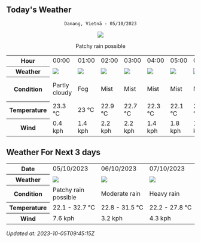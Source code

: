 ## Today's Weather
<div align="center">


`Danang, Vietnã - 05/10/2023`

<img src="https://cdn.weatherapi.com/weather/64x64/day/176.png"/>

Patchy rain possible

</div>


<table>
    <tr>
        <th>Hour</th>
        <td>00:00</td><td>01:00</td><td>02:00</td><td>03:00</td><td>04:00</td><td>05:00</td><td>06:00</td><td>07:00</td><td>08:00</td><td>09:00</td><td>10:00</td><td>11:00</td><td>12:00</td><td>13:00</td><td>14:00</td><td>15:00</td><td>16:00</td><td>17:00</td><td>18:00</td><td>19:00</td><td>20:00</td><td>21:00</td><td>22:00</td><td>23:00</td>
    </tr>
    <tr>
        <th>Weather</th>
        <td><img src="https://cdn.weatherapi.com/weather/64x64/night/116.png"></img></td><td><img src="https://cdn.weatherapi.com/weather/64x64/night/248.png"></img></td><td><img src="https://cdn.weatherapi.com/weather/64x64/night/143.png"></img></td><td><img src="https://cdn.weatherapi.com/weather/64x64/night/143.png"></img></td><td><img src="https://cdn.weatherapi.com/weather/64x64/night/143.png"></img></td><td><img src="https://cdn.weatherapi.com/weather/64x64/night/143.png"></img></td><td><img src="https://cdn.weatherapi.com/weather/64x64/day/143.png"></img></td><td><img src="https://cdn.weatherapi.com/weather/64x64/day/113.png"></img></td><td><img src="https://cdn.weatherapi.com/weather/64x64/day/113.png"></img></td><td><img src="https://cdn.weatherapi.com/weather/64x64/day/113.png"></img></td><td><img src="https://cdn.weatherapi.com/weather/64x64/day/113.png"></img></td><td><img src="https://cdn.weatherapi.com/weather/64x64/day/113.png"></img></td><td><img src="https://cdn.weatherapi.com/weather/64x64/day/176.png"></img></td><td><img src="https://cdn.weatherapi.com/weather/64x64/day/263.png"></img></td><td><img src="https://cdn.weatherapi.com/weather/64x64/day/176.png"></img></td><td><img src="https://cdn.weatherapi.com/weather/64x64/day/176.png"></img></td><td><img src="https://cdn.weatherapi.com/weather/64x64/day/176.png"></img></td><td><img src="https://cdn.weatherapi.com/weather/64x64/day/176.png"></img></td><td><img src="https://cdn.weatherapi.com/weather/64x64/night/176.png"></img></td><td><img src="https://cdn.weatherapi.com/weather/64x64/night/143.png"></img></td><td><img src="https://cdn.weatherapi.com/weather/64x64/night/143.png"></img></td><td><img src="https://cdn.weatherapi.com/weather/64x64/night/143.png"></img></td><td><img src="https://cdn.weatherapi.com/weather/64x64/night/116.png"></img></td><td><img src="https://cdn.weatherapi.com/weather/64x64/night/248.png"></img></td>
    </tr>
    <tr>
        <th>Condition</th>
        <td width="200px">Partly cloudy</td><td width="200px">Fog</td><td width="200px">Mist</td><td width="200px">Mist</td><td width="200px">Mist</td><td width="200px">Mist</td><td width="200px">Mist</td><td width="200px">Sunny</td><td width="200px">Sunny</td><td width="200px">Sunny</td><td width="200px">Sunny</td><td width="200px">Sunny</td><td width="200px">Patchy rain possible</td><td width="200px">Patchy light drizzle</td><td width="200px">Patchy rain possible</td><td width="200px">Patchy rain possible</td><td width="200px">Patchy rain possible</td><td width="200px">Patchy rain possible</td><td width="200px">Patchy rain possible</td><td width="200px">Mist</td><td width="200px">Mist</td><td width="200px">Mist</td><td width="200px">Partly cloudy</td><td width="200px">Fog</td>
    </tr>
    <tr>
        <th>Temperature</th>
        <td>23.3 °C</td><td>23 °C</td><td>22.9 °C</td><td>22.7 °C</td><td>22.3 °C</td><td>22.1 °C</td><td>22.1 °C</td><td>24 °C</td><td>26.4 °C</td><td>28.9 °C</td><td>30.7 °C</td><td>32.1 °C</td><td>32.5 °C</td><td>32.7 °C</td><td>32.5 °C</td><td>31.6 °C</td><td>29.4 °C</td><td>27.5 °C</td><td>25.1 °C</td><td>24.8 °C</td><td>24.4 °C</td><td>24.2 °C</td><td>24 °C</td><td>23.8 °C</td>
    </tr>
    <tr>
        <th>Wind</th>
        <td>0.4 kph</td><td>1.4 kph</td><td>2.2 kph</td><td>2.2 kph</td><td>1.4 kph</td><td>1.8 kph</td><td>1.8 kph</td><td>0.7 kph</td><td>0.7 kph</td><td>3.2 kph</td><td>3.2 kph</td><td>4.3 kph</td><td>5 kph</td><td>5.4 kph</td><td>6.1 kph</td><td>7.6 kph</td><td>7.2 kph</td><td>5.8 kph</td><td>3.2 kph</td><td>2.5 kph</td><td>2.2 kph</td><td>1.4 kph</td><td>0.7 kph</td><td>1.1 kph</td>
    </tr>
</table>


## Weather For Next 3 days


<table>
    <tr>
        <th>Date</th>
        <td>05/10/2023</td><td>06/10/2023</td><td>07/10/2023</td>
    </tr>
    <tr>
        <th>Weather</th>
        <td><img src="https://cdn.weatherapi.com/weather/64x64/day/176.png"/></td><td><img src="https://cdn.weatherapi.com/weather/64x64/day/302.png"/></td><td><img src="https://cdn.weatherapi.com/weather/64x64/day/308.png"/></td>
    </tr>
    <tr>
        <th>Condition</th>
        <td width="200px">Patchy rain possible</td><td width="200px">Moderate rain</td><td width="200px">Heavy rain</td>
    </tr>
    <tr>
        <th>Temperature</th>
        <td>22.1 -  32.7 °C</td><td>22.8 -  31.5 °C</td><td>22.2 -  27.8 °C</td>
    </tr>
    <tr>
        <th>Wind</th>
        <td>7.6 kph</td><td>3.2 kph</td><td>4.3 kph</td>
    </tr>
</table>


*Updated at: 2023-10-05T09:45:15Z*